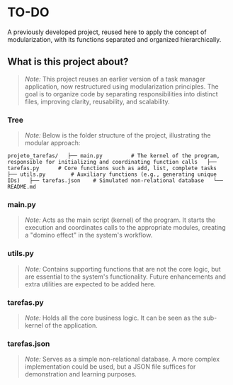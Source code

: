 # TO-DO

A previously developed project, reused here to apply the concept of modularization, with its functions separated and organized hierarchically.

## What is this project about?

> *Note:* This project reuses an earlier version of a task manager application, now restructured using modularization principles. The goal is to organize code by separating responsibilities into distinct files, improving clarity, reusability, and scalability.

### Tree

> *Note:* Below is the folder structure of the project, illustrating the modular approach:

`projeto_tarefas/  
├── main.py         # The kernel of the program, responsible for initializing and coordinating function calls  
├── tarefas.py      # Core functions such as add, list, complete tasks  
├── utils.py        # Auxiliary functions (e.g., generating unique IDs)  
├── tarefas.json    # Simulated non-relational database  
└── README.md`

### main.py

> *Note:* Acts as the main script (kernel) of the program. It starts the execution and coordinates calls to the appropriate modules, creating a "domino effect" in the system's workflow.

### utils.py

> *Note:* Contains supporting functions that are not the core logic, but are essential to the system's functionality. Future enhancements and extra utilities are expected to be added here.

### tarefas.py

> *Note:* Holds all the core business logic. It can be seen as the sub-kernel of the application.

### tarefas.json

> *Note:* Serves as a simple non-relational database. A more complex implementation could be used, but a JSON file suffices for demonstration and learning purposes.

